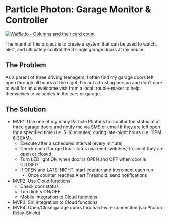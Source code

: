 # Particle Photon: Garage Monitor & Controller
[![Waffle.io - Columns and their card count](https://badge.waffle.io/kevinsutton/photon_garage-monitor.svg?columns=all)](https://waffle.io/kevinsutton/photon_garage-monitor)

The intent of this project is to create a system that can be used to watch, alert, and ultimately control the 3 single garage doors at my house.

## The Problem
As a parent of three driving teenagers, I often find my garage doors left open through all hours of the night.  I'm not a trusting person and don't care to wait for an unwelcome visit from a local trouble-maker to help themselves to valuables in the cars or garage.

## The Solution
- MVP1: Use one of my many Particle Photons to monitor the status of all three garage doors and notify me via SMS or email if they are left open for a specified time (i.e. 5-10 minutes) during late-night hours (i.e. 11PM-6:30AM).
  - Execute after a scheduled interval (every minute)
  - Check each Garage Door status (via reed switches) to see if they are open or closed
  - Turn LED light ON when door is OPEN and OFF when door is CLOSED
  - If OPEN and LATE-NIGHT, start counter and increment each run
    - Once counter reaches Alert Threshold, send notifications
- MVP2: Use Cloud functions
  - Check door status
  - Turn lights ON/OFF
  - Mobile integration to Cloud functions
- MVP3: Siri integration to Cloud functions
- MVP4: Open/Close garage doors thru hard-wire connection (via Photon Relay-Shield)
